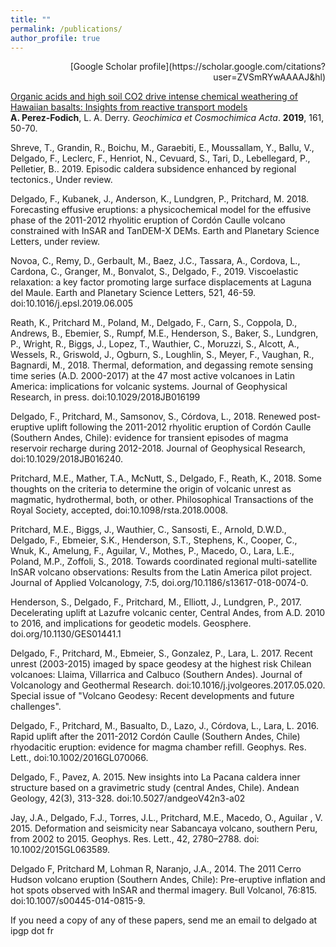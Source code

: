 ```yaml
---
title: ""
permalink: /publications/
author_profile: true
---
```

<p align="right">[Google Scholar profile](https://scholar.google.com/citations?user=ZVSmRYwAAAAJ&hl)</p>

[Organic acids and high soil CO2 drive intense chemical weathering of Hawaiian basalts: Insights from reactive transport models](https://www.sciencedirect.com/science/article/pii/S0016703719300511)<br>
**A. Perez-Fodich**, L. A. Derry. <i>Geochimica et Cosmochimica Acta</i>. **2019**, 161, 50-70. 

Shreve, T., Grandin, R., Boichu, M., Garaebiti, E., Moussallam, Y., Ballu, V., Delgado, F., Leclerc, F., Henriot, N., Cevuard, S., Tari, D., Lebellegard, P., Pelletier, B.. 2019. Episodic caldera subsidence enhanced by regional tectonics., Under review.


Delgado, F., Kubanek, J., Anderson, K., Lundgren, P., Pritchard, M. 2018. Forecasting effusive eruptions: a physicochemical model for the effusive phase of the 2011-2012 rhyolitic eruption of Cordón Caulle volcano constrained with InSAR and TanDEM-X DEMs. Earth and Planetary Science Letters, under review.


Novoa, C., Remy, D., Gerbault, M., Baez, J.C., Tassara, A., Cordova, L., Cardona, C., Granger, M., Bonvalot, S., Delgado, F., 2019. Viscoelastic relaxation: a key factor promoting large surface displacements at Laguna del Maule. Earth and Planetary Science Letters, 521, 46-59. doi:10.1016/j.epsl.2019.06.005


Reath, K., Pritchard  M., Poland, M., Delgado, F., Carn, S., Coppola, D., Andrews, B., Ebemier, S., Rumpf, M.E., Henderson, S., Baker, S., Lundgren, P., Wright, R., Biggs, J., Lopez, T., Wauthier, C.,  Moruzzi, S., Alcott, A., Wessels, R., Griswold, J., Ogburn, S., Loughlin, S., Meyer, F., Vaughan, R., Bagnardi, M., 2018. Thermal, deformation, and degassing remote sensing time series (A.D. 2000-2017) at the 47 most active volcanoes in Latin America: implications for volcanic systems. Journal of Geophysical Research, in press. doi:10.1029/2018JB016199


Delgado, F., Pritchard, M., Samsonov, S., Córdova, L., 2018. Renewed post-eruptive uplift following the 2011-2012 rhyolitic eruption of Cordón Caulle (Southern Andes, Chile): evidence for transient episodes of magma reservoir recharge during 2012-2018. Journal of Geophysical Research, doi:10.1029/2018JB016240.


Pritchard, M.E., Mather, T.A., McNutt, S., Delgado, F., Reath, K., 2018. Some thoughts on the criteria to determine the origin of volcanic unrest as magmatic, hydrothermal, both, or other. Philosophical Transactions of the Royal Society, accepted, doi:10.1098/rsta.2018.0008.


Pritchard, M.E., Biggs, J., Wauthier, C., Sansosti, E., Arnold, D.W.D., Delgado, F., Ebmeier, S.K., Henderson, S.T., Stephens, K., Cooper, C., Wnuk, K., Amelung, F., Aguilar, V., Mothes, P., Macedo, O., Lara, L.E., Poland, M.P., Zoffoli, S., 2018. Towards coordinated regional multi-satellite InSAR volcano observations: Results from the Latin America pilot project. Journal of Applied Volcanology, 7:5, doi.org/10.1186/s13617-018-0074-0.


Henderson, S., Delgado, F., Pritchard, M., Elliott, J., Lundgren, P., 2017. Decelerating uplift at Lazufre volcanic center, Central Andes, from A.D. 2010 to 2016, and implications for geodetic models. Geosphere. doi.org/10.1130/GES01441.1


Delgado, F., Pritchard,  M., Ebmeier, S., Gonzalez, P., Lara, L. 2017.  Recent unrest (2003-2015) imaged by space geodesy at the highest risk Chilean volcanoes:  Llaima, Villarrica and Calbuco (Southern Andes). Journal of Volcanology and Geothermal Research. doi:10.1016/j.jvolgeores.2017.05.020. Special issue of "Volcano Geodesy: Recent developments and future challenges".


Delgado, F.,  Pritchard,  M., Basualto, D., Lazo, J., Córdova, L., Lara, L.  2016.  Rapid uplift after the 2011-2012 Cordón Caulle (Southern Andes, Chile) rhyodacitic eruption: evidence for magma chamber refill. Geophys. Res. Lett., doi:10.1002/2016GL070066.


Delgado, F., Pavez, A. 2015. New insights into La Pacana caldera inner structure based on a gravimetric study (central Andes, Chile). Andean Geology, 42(3), 313-328. doi:10.5027/andgeoV42n3-a02


Jay, J.A., Delgado, F.J., Torres,  J.L., Pritchard, M.E.,  Macedo,  O., Aguilar , V. 2015. Deformation and seismicity near Sabancaya volcano, southern Peru, from 2002 to 2015. Geophys. Res. Lett., 42, 2780–2788. doi: 10.1002/2015GL063589.


Delgado F, Pritchard  M, Lohman  R, Naranjo,  J.A., 2014.  The 2011 Cerro Hudson volcano eruption (Southern Andes, Chile):  Pre-eruptive inflation and hot spots observed with InSAR and thermal imagery. Bull Volcanol, 76:815. doi:10.1007/s00445-014-0815-9.


If you need a copy of any of these papers, send me an email to delgado at ipgp dot fr
